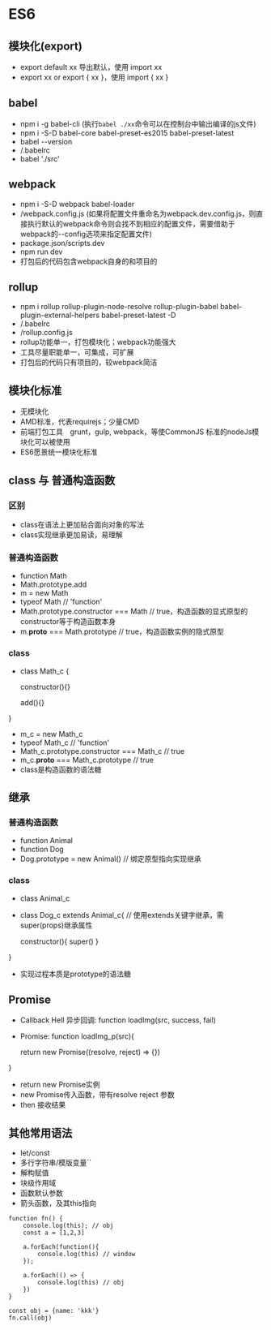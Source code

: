 # ES6

## 模块化(export)
* export default xx 导出默认，使用 import xx
* export xx or export { xx }，使用 import { xx }

## babel
* npm i -g babel-cli (执行`babel ./xx`命令可以在控制台中输出编译的js文件)
* npm i -S-D babel-core babel-preset-es2015 babel-preset-latest
* babel --version
* /.babelrc
* babel './src'

## webpack
* npm i -S-D webpack babel-loader
* /webpack.config.js (如果将配置文件重命名为webpack.dev.config.js，则直接执行默认的webpack命令则会找不到相应的配置文件，需要借助于webpack的--config选项来指定配置文件)
* package.json/scripts.dev
* npm run dev
* 打包后的代码包含webpack自身的和项目的

## rollup
* npm i rollup rollup-plugin-node-resolve rollup-plugin-babel babel-plugin-external-helpers babel-preset-latest -D
* /.babelrc
* /rollup.config.js
* rollup功能单一，打包模块化；webpack功能强大
* 工具尽量职能单一，可集成，可扩展
* 打包后的代码只有项目的，较webpack简洁

## 模块化标准
* 无模块化
* AMD标准，代表requirejs；少量CMD
* 前端打包工具　grunt，gulp, webpack，等使CommonJS 标准的nodeJs模块化可以被使用
* ES6愿景统一模块化标准

## class 与 普通构造函数

### 区别
* class在语法上更加贴合面向对象的写法
* class实现继承更加易读，易理解

### 普通构造函数
* function Math
* Math.prototype.add
* m = new Math
* typeof Math  // 'function'
* Math.prototype.constructor === Math  // true，构造函数的显式原型的constructor等于构造函数本身
* m.__proto__ === Math.prototype  // true，构造函数实例的隐式原型

### class
* class Math_c {

    constructor(){}

    add(){}

}
* m_c = new Math_c
* typeof Math_c  // 'function'
* Math_c.prototype.constructor === Math_c  // true
* m_c.__proto__ === Math_c.prototype  // true
* class是构造函数的语法糖

## 继承

### 普通构造函数
* function Animal
* function Dog
* Dog.prototype = new Animal() // 绑定原型指向实现继承

### class
* class Animal_c
* class Dog_c extends Animal_c{ // 使用extends关键字继承，需super(props)继承属性

    constructor(){ super() }

}
* 实现过程本质是prototype的语法糖

## Promise
* Callback Hell 异步回调: function loadImg(src, success, fail)
* Promise: function loadImg_p(src){

    return new Promise((resolve, reject) => {})

}
* return new Promise实例
* new Promise传入函数，带有resolve reject 参数
* then 接收结果

## 其他常用语法
* let/const
* 多行字符串/模版变量``
* 解构赋值
* 块级作用域
* 函数默认参数
* 箭头函数，及其this指向

```
function fn() {
    console.log(this); // obj
    const a = [1,2,3]

    a.forEach(function(){
        console.log(this) // window
    });

    a.forEach(() => {
        console.log(this) // obj
    })
}

const obj = {name: 'kkk'}
fn.call(obj)
```